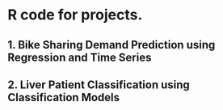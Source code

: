 # R code for projects.
## 1. Bike Sharing Demand Prediction using Regression and Time Series
## 2. Liver Patient Classification using Classification Models
